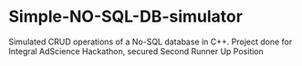 # Simple-NO-SQL-DB-simulator

Simulated CRUD operations of a No-SQL database in C++.
Project done for Integral AdScience Hackathon, secured Second Runner Up Position 
